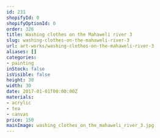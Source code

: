 ```yaml
---
id: 231
shopifyId: 0
shopifyOptionId: 0
order: 326
title: Washing clothes on the Mahaweli river 3
slug: washing-clothes-on-the-mahaweli-river-3
url: art-works/washing-clothes-on-the-mahaweli-river-3
aliases: []
categories:
- painting
inStock: false
isVisible: false
height: 30
width: 30
date: 2017-01-01T00:00:00Z
materials:
- acrylic
- tea
- canvas
price: 150
mainImage: washing_clothes_on_the_mahaweli_river_3.jpg
---
```

